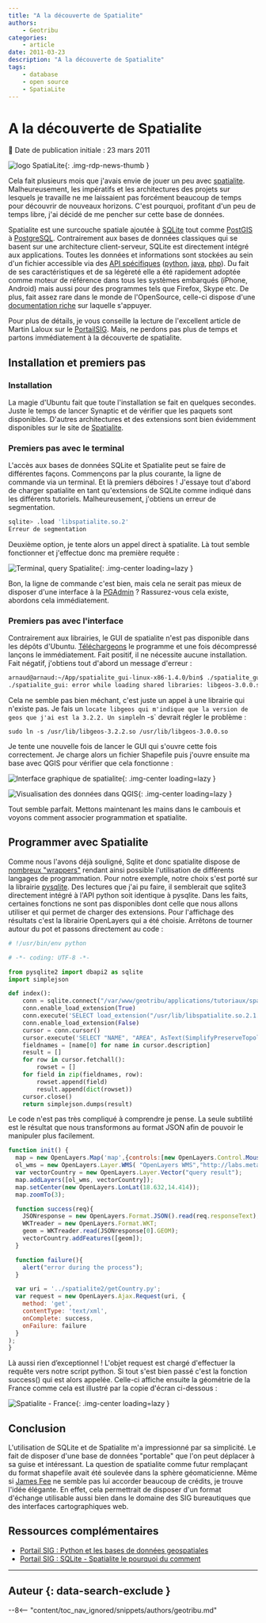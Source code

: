 ```yaml
---
title: "A la découverte de Spatialite"
authors:
    - Geotribu
categories:
    - article
date: 2011-03-23
description: "A la découverte de Spatialite"
tags:
    - database
    - open source
    - SpatiaLite
---
```


# A la découverte de Spatialite

:calendar: Date de publication initiale : 23 mars 2011

![logo SpatiaLite](https://cdn.geotribu.fr/img/logos-icones/logiciels_librairies/spatialite.png "logo SpatiaLite"){: .img-rdp-news-thumb }

Cela fait plusieurs mois que j'avais envie de jouer un peu avec [spatialite](http://www.gaia-gis.it/spatialite/). Malheureusement, les impératifs et les architectures des projets sur lesquels je travaille ne me laissaient pas forcément beaucoup de temps pour découvrir de nouveaux horizons. C'est pourquoi, profitant d'un peu de temps libre, j'ai décidé de me pencher sur cette base de données.

Spatialite est une surcouche spatiale ajoutée à [SQLite](http://www.sqlite.org/) tout comme [PostGIS](http://postgis.refractions.net/) à [PostgreSQL](http://www.postgresql.org/). Contrairement aux bases de données classiques qui se basent sur une architecture client-serveur, SQLite est directement intégré aux applications. Toutes les données et informations sont stockées au sein d'un fichier accessible via des [API spécifiques](http://www.sqlite.org/cvstrac/wiki?p=SqliteWrappers) ([python](http://docs.python.org/library/sqlite3.html), [java](http://www.ch-werner.de/javasqlite/), [php](http://php.net/manual/fr/book.sqlite.php)). Du fait de ses caractéristiques et de sa légèreté elle a été rapidement adoptée comme moteur de référence dans tous les systèmes embarqués (iPhone, Android) mais aussi pour des programmes tels que Firefox, Skype etc. De plus, fait assez rare dans le monde de l'OpenSource, celle-ci dispose d'une [documentation riche](http://www.gaia-gis.it/spatialite-2.4.0-4/spatialite-cookbook-fr/index.html) sur laquelle s'appuyer.

Pour plus de détails, je vous conseille la lecture de l'excellent article de Martin Laloux sur le [PortailSIG](http://www.portailsig.org/content/sqlite-spatialite-le-pourquoi-du-comment). Mais, ne perdons pas plus de temps et partons immédiatement à la découverte de spatialite.

## Installation et premiers pas

### Installation

La magie d'Ubuntu fait que toute l'installation se fait en quelques secondes. Juste le temps de lancer Synaptic et de vérifier que les paquets sont disponibles. D'autres architectures et des extensions sont bien évidemment disponibles sur le site de [Spatialite](http://www.gaia-gis.it/spatialite/binaries.html).

### Premiers pas avec le terminal

L'accès aux bases de données SQLite et Spatialite peut se faire de différentes façons. Commençons par la plus courante, la ligne de commande via un terminal. Et là premiers déboires ! J'essaye tout d'abord de charger spatialite en tant qu'extensions de SQLite comme indiqué dans les différents tutoriels. Malheureusement, j'obtiens un erreur de segmentation.

```bash
sqlite> .load 'libspatialite.so.2'  
Erreur de segmentation  
```

Deuxième option, je tente alors un appel direct à spatialite. Là tout semble fonctionner et j'effectue donc ma première requête :

![Terminal, query Spatialite](https://cdn.geotribu.fr/img/articles-blog-rdp/articles/2011/terminal_query_spatialite.png "Terminal, query Spatialite"){: .img-center loading=lazy }

Bon, la ligne de commande c'est bien, mais cela ne serait pas mieux de disposer d'une interface à la [PGAdmin](http://www.pgadmin.org/) ? Rassurez-vous cela existe, abordons cela immédiatement.

### Premiers pas avec l'interface

Contrairement aux librairies, le GUI de spatialite n'est pas disponible dans les dépôts d'Ubuntu. [Téléchargeons](http://www.gaia-gis.it/spatialite-2.4.0-4/spatialite_gui-linux-x86-1.4.0.tar.gz) le programme et une fois décompressé lançons le immédiatement. Fait positif, il ne nécessite aucune installation. Fait négatif, j'obtiens tout d'abord un message d'erreur :

```bash
arnaud@arnaud:~/App/spatialite_gui-linux-x86-1.4.0/bin$ ./spatialite_gui  
./spatialite_gui: error while loading shared libraries: libgeos-3.0.0.so: cannot open shared object file: No such file or directory  
```

Cela ne semble pas bien méchant, c'est juste un appel à une librairie qui n'existe pas. Je fais un `locate libgeos qui m'indique que la version de geos que j'ai est la 3.2.2. Un simple`ln -s` devrait régler le problème :

`sudo ln -s /usr/lib/libgeos-3.2.2.so /usr/lib/libgeos-3.0.0.so`

Je tente une nouvelle fois de lancer le GUI qui s'ouvre cette fois correctement. Je charge alors un fichier Shapefile puis j'ouvre ensuite ma base avec QGIS pour vérifier que cela fonctionne :

![Interface graphique de spatialite](https://cdn.geotribu.fr/img/articles-blog-rdp/articles/2011/spatialite_gui.png "Interface graphique de spatialite"){: .img-center loading=lazy }

![Visualisation des données dans QGIS](https://cdn.geotribu.fr/img/articles-blog-rdp/articles/2011/qgis_spatialite.png "Visualisation des données dans QGIS"){: .img-center loading=lazy }

Tout semble parfait. Mettons maintenant les mains dans le cambouis et voyons comment associer programmation et spatialite.

## Programmer avec Spatialite

Comme nous l'avons déjà souligné, Sqlite et donc spatialite dispose de [nombreux "wrappers"](http://www.sqlite.org/cvstrac/wiki?p=SqliteWrappers) rendant ainsi possible l'utilisation de différents langages de programmation. Pour notre exemple, notre choix s'est porté sur la librairie [pysqlite](http://code.google.com/p/pysqlite/). Des lectures que j'ai pu faire, il semblerait que sqlite3 directement intégré à l'API python soit identique à pysqlite. Dans les faits, certaines fonctions ne sont pas disponibles dont celle que nous allons utiliser et qui permet de charger des extensions. Pour l'affichage des résultats c'est la librairie OpenLayers qui a été choisie. Arrêtons de tourner autour du pot et passons directement au code :

```python
# !/usr/bin/env python  

# -*- coding: UTF-8 -*-

from pysqlite2 import dbapi2 as sqlite  
import simplejson

def index():  
    conn = sqlite.connect("/var/www/geotribu/applications/tutoriaux/spatialite/WORLD.sqlite")  
    conn.enable_load_extension(True)  
    conn.execute('SELECT load_extension("/usr/lib/libspatialite.so.2.1.0")')  
    conn.enable_load_extension(False)  
    cursor = conn.cursor()  
    cursor.execute('SELECT "NAME", "AREA", AsText(SimplifyPreserveTopology("Geometry", 0.1)) AS GEOM FROM "TM_WORLD_BORDERS-0.3" WHERE "NAME" LIKE "France"')  
    fieldnames = [name[0] for name in cursor.description]  
    result = []  
    for row in cursor.fetchall():  
        rowset = []  
    for field in zip(fieldnames, row):  
        rowset.append(field)  
        result.append(dict(rowset))  
    cursor.close()  
    return simplejson.dumps(result)
```

Le code n'est pas très compliqué à comprendre je pense. La seule subtilité est le résultat que nous transformons au format JSON afin de pouvoir le manipuler plus facilement.

```javascript
function init() {  
  map = new OpenLayers.Map('map',{controls:[new OpenLayers.Control.MouseDefaults(), new OpenLayers.Control.LayerSwitcher()]});  
  ol_wms = new OpenLayers.Layer.WMS( "OpenLayers WMS","http://labs.metacarta.com/wms/vmap0?", {layers: 'basic'});  
  var vectorCountry = new OpenLayers.Layer.Vector("query result");  
  map.addLayers([ol_wms, vectorCountry]);  
  map.setCenter(new OpenLayers.LonLat(18.632,14.414));  
  map.zoomTo(3);

  function success(req){  
    JSONresponse = new OpenLayers.Format.JSON().read(req.responseText);  
    WKTreader = new OpenLayers.Format.WKT;  
    geom = WKTreader.read(JSONresponse[0].GEOM);  
    vectorCountry.addFeatures([geom]);  
  }

  function failure(){  
    alert("error during the process");  
  }

  var uri = '../spatialite2/getCountry.py';  
  var request = new OpenLayers.Ajax.Request(uri, {  
    method: 'get',  
    contentType: 'text/xml',  
    onComplete: success,  
    onFailure: failure  
  }  
);  
}  
```

Là aussi rien d’exceptionnel ! L'objet request est chargé d'effectuer la requête vers notre script python. Si tout s'est bien passé c'est la fonction success() qui est alors appelée. Celle-ci affiche ensuite la géométrie de la France comme cela est illustré par la copie d'écran ci-dessous :

![Spatialite - France](https://cdn.geotribu.fr/img/articles-blog-rdp/articles/2011/france_spatialite.png "Spatialite - France"){: .img-center loading=lazy }

## Conclusion

L'utilisation de SQLite et de Spatialite m'a impressionné par sa simplicité. Le fait de disposer d'une base de données "portable" que l'on peut déplacer à sa guise et intéressant. La question de spatialite comme futur remplaçant du format shapefile avait été soulevée dans la sphère géomaticienne. Même si [James Fee](http://www.spatiallyadjusted.com/2010/09/16/spatialite-is-not-the-shapefile-of-the-future/) ne semble pas lui accorder beaucoup de crédits, je trouve l'idée élégante. En effet, cela permettrait de disposer d'un format d'échange utilisable aussi bien dans le domaine des SIG bureautiques que des interfaces cartographiques web.

## Ressources complémentaires

- [Portail SIG : Python et les bases de données geospatiales](http://www.portailsig.org/content/python-les-bases-de-donnees-geospatiales-1-traitement-classique-principes-et-problemes)  
- [Portail SIG : SQLite - Spatialite le pourquoi du comment](http://www.portailsig.org/content/sqlite-spatialite-le-pourquoi-du-comment)

----

## Auteur {: data-search-exclude }

--8<-- "content/toc_nav_ignored/snippets/authors/geotribu.md"
